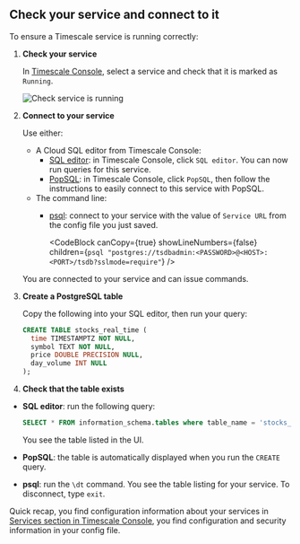 <Procedure>

## Check your service and connect to it

To ensure a Timescale service is running correctly:

1. **Check your service**

    In [Timescale Console][services-portal], select a service and check that it is marked as `Running`.

   ![Check service is running](https://assets.timescale.com/docs/images/cloud-sql-editors.png)

1. **Connect to your service**

    Use either: 
    - A Cloud SQL editor from Timescale Console:
      - [SQL editor][run-sqleditor]: in Timescale Console, click `SQL editor`. You can now run queries for this service. 
      - [PopSQL][popsql]:  in Timescale Console, click `PopSQL`, then follow the instructions to easily connect to 
        this service with PopSQL.
    - The command line:
      - [psql][install-psql]: connect to your service with the value of `Service URL` from the config file you 
        just saved.

        <CodeBlock canCopy={true} showLineNumbers={false} children={`
        psql "postgres://tsdbadmin:<PASSWORD>@<HOST>:<PORT>/tsdb?sslmode=require"
        `} />

    You are connected to your service and can issue commands. 

1. **Create a PostgreSQL table** 

    Copy the following into your SQL editor, then run your query:

    ```sql
    CREATE TABLE stocks_real_time (
      time TIMESTAMPTZ NOT NULL,
      symbol TEXT NOT NULL,
      price DOUBLE PRECISION NULL,
      day_volume INT NULL
    );
    ```

1.  **Check that the table exists**
   - **SQL editor**: run the following query:
     ```sql
     SELECT * FROM information_schema.tables where table_name = 'stocks_real_time';
     ```
     You see the table listed in the UI.

   - **PopSQL**: the table is automatically displayed when you run the `CREATE` query.  
   - **psql**: run the `\dt` command. You see the table listing for your service. To disconnect, type `exit`.


Quick recap, you find configuration information about your
services in [Services section in Timescale Console][tsc-portal], you find configuration and security information in your
config file.

</Procedure>

[tsc-portal]: https://console.cloud.timescale.com/
[account-portal]: https://console.cloud.timescale.com/dashboard/account
[services-portal]: https://console.cloud.timescale.com/dashboard/services
[install-psql]: /use-timescale/:currentVersion:/integrations/query-admin/psql/
[popsql]: /getting-started/:currentVersion:/run-queries-from-console/#popsql
[run-sqleditor]: /getting-started/:currentVersion:/run-queries-from-console/#sql-editor
[install-psql]: /use-timescale/:currentVersion:/integrations/query-admin/psql/
